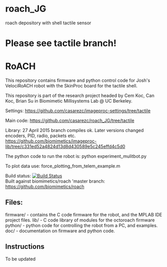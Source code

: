 # roach_JG
roach depository with shell tactile sensor

Please see tactile branch!
=======
RoACH
==========
This repository contains firmware and python control code for Josh's VelociRoACH robot
with the SkinProc board for the tactile shell.

This repository is part of the research project headed by Cem Koc, Can Koc, Brian Su in Biomimetic Millisystems Lab @ UC Berkeley.

Settings:
https://github.com/casarezc/imageproc-settings/tree/tactile

Main code:
https://github.com/casarezc/roach_JG/tree/tactile

Library: 27 April 2015 branch compiles ok. Later versions changed encoders, PID, radio, packets etc.
https://github.com/biomimetics/imageproc-lib/tree/c331ed52a4824d13d8d430589e5c245effd4c5d0

The python code to run the robot is:
python experiment_mulitbot.py

To plot data use: force_plotting_from_telem_example.m


Build status: [![Build Status](https://travis-ci.org/biomimetics/roach.svg?branch=master)](https://travis-ci.org/biomimetics/roach)  
Built against biomimetics/roach 'master branch:
https://github.com/biomimetics/roach


Files:
---------
 firmware/   -  contains the C code firmware for the robot, and the MPLAB IDE project files.
 lib/		 -  C code library of modules for the octoroach firmware
 python/ 	 -	python code for controlling the robot from a PC, and examples.
 doc/		 -  documentation on firmware and python code.

Instructions
-------------
To be updated

